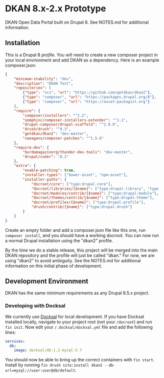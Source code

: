 # DKAN 8.x-2.x Prototype

DKAN Open Data Portal built on Drupal 8. See NOTES.md for additional information.

## Installation

This is a Drupal 8 _profile_. You will need to create a new composer project in your local environment and add DKAN as a dependency. Here is an example composer.json:

```json
{
    "minimum-stability": "dev",
    "description": "DKAN Test",
    "repositories": [
        {"type": "vcs", "url": "https://github.com/getdkan/dkan2"},
        {"type": "composer", "url": "https://packages.drupal.org/8"},
        {"type": "composer", "url": "https://asset-packagist.org"}
    ],
    "require": {
        "composer/installers": "^1.2",
        "oomphinc/composer-installers-extender": "^1.1",
        "drupal-composer/drupal-scaffold": "^2.0.0",
        "drush/drush": "^9.3",
        "getdkan/dkan2": "dev-master",
        "cweagans/composer-patches": "^1.5.0"
    },
    "require-dev": {
        "burdamagazinorg/thunder-dev-tools": "dev-master",
        "drupal/coder": "8.2"
    },
    "extra": {
        "enable-patching": true,
        "installer-types": ["bower-asset", "npm-asset"],
        "installer-paths": {
            "docroot/core": ["type:drupal-core"],
            "docroot/libraries/{$name}": ["type:drupal-library", "type:bower-asset", "type:npm-asset"],
            "docroot/modules/contrib/{$name}": ["type:drupal-module"],
            "docroot/themes/contrib/{$name}": ["type:drupal-theme"],
            "docroot/profiles/{$name}": ["type:drupal-profile"],
            "drush/contrib/{$name}": ["type:drupal-drush"]
        }
    }
}
```
Create an empty folder and add a composer.json file like this one, run `composer install`, and you should have a working docroot. You can now run a normal Drupal installation using the "dkan2" profile.


By the time we do a stable release, this project will be merged into the main DKAN repository and the profile will just be called "dkan." For now, we are using "dkan2" to avoid ambiguity. See the NOTES.md for additional information on this initial phase of development.

## Development Environment

DKAN has the same minimum requirements as any Drupal 8.5.x project.

### Developing with Docksal

We currently use [Docksal](https://docksal.io/) for local development. If you have Docksal installed locally, navigate to your project root (not your `/docroot`) and run `fin init`. Now edit your `/.docksal/docksal.yml` file and add the following lines:

```yaml
services:
  db:
    image: docksal/db:1.2-mysql-5.7
```

You should now be able to bring up the correct containers with `fin start`. Install by running `fin drush site:install dkan2 --db-url=mysql://user:user@db/default`.
